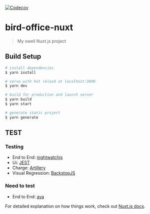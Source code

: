 [![Codecov](https://codecov.io/gh/jf-swain/bird-office-nuxt/branch/master/graph/badge.svg)](https://codecov.io/gh/jf-swain/bird-office-nuxt)

# bird-office-nuxt

> My swell Nuxt.js project

## Build Setup

```bash
# install dependencies
$ yarn install

# serve with hot reload at localhost:3000
$ yarn dev

# build for production and launch server
$ yarn build
$ yarn start

# generate static project
$ yarn generate
```

## TEST

### Testing

- End to End: [nightwatchjs](https://nightwatchjs.org/)
- Ui: [JEST](https://jestjs.io/)
- Charge: [Artillery](https://artillery.io/)
- Visual Regression: [BackstopJS](https://garris.github.io/BackstopJS/)

### Need to test

- End to End: [ava](https://github.com/avajs/ava)

For detailed explanation on how things work, check out [Nuxt.js docs](https://nuxtjs.org).
